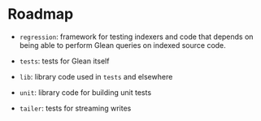 # Roadmap

* `regression`: framework for testing indexers and code that depends on
  being able to perform Glean queries on indexed source code.

* `tests`: tests for Glean itself

* `lib`: library code used in `tests` and elsewhere

* `unit`: library code for building unit tests

* `tailer`: tests for streaming writes
